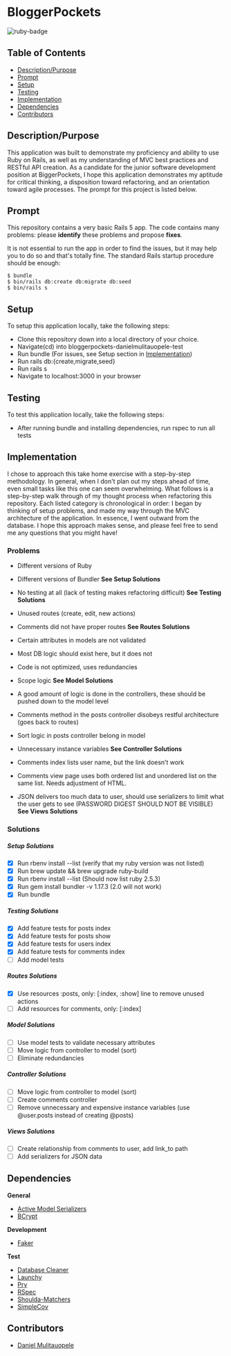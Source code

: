 # BloggerPockets
<img src="https://img.shields.io/badge/ruby%20-v2.4.1-brightgreen.svg" title="ruby-badge">

## Table of Contents

* [Description/Purpose](#descriptionpurpose)
* [Prompt](#prompt)
* [Setup](#setup)
* [Testing](#testing)
* [Implementation](#implementation)
* [Dependencies](#dependencies)
* [Contributors](#contributors)

## Description/Purpose

This application was built to demonstrate my proficiency and ability to use Ruby on Rails, as well
as my understanding of MVC best practices and RESTful API creation. As a candidate for the junior
software development position at BiggerPockets, I hope this application demonstrates my aptitude for critical thinking, a disposition toward refactoring, and an orientation toward agile processes. The prompt for this project is listed below.

## Prompt

This repository contains a very basic Rails 5 app.
The code contains many problems: please **identify** these problems and propose **fixes**.

It is not essential to run the app in order to find the issues, but it may help you to do so and that's totally fine. The standard Rails startup procedure should be enough:

````
$ bundle
$ bin/rails db:create db:migrate db:seed
$ bin/rails s
````

## Setup

To setup this application locally, take the following steps:

* Clone this repository down into a local directory of your choice.
* Navigate(cd) into bloggerpockets-danielmulitauopele-test
* Run bundle (For issues, see Setup section in [Implementation](#implementation))
* Run rails db:{create,migrate,seed}
* Run rails s
* Navigate to localhost:3000 in your browser

## Testing

To test this application locally, take the following steps:

* After running bundle and installing dependencies, run rspec to run all tests

## Implementation

I chose to approach this take home exercise with a step-by-step methodology. In general, when I don't plan out my steps ahead of time, even small tasks like this one can seem overwhelming. What follows is a step-by-step walk through of my thought process when refactoring this repository. Each listed category is chronological in order: I began by thinking of setup problems, and made my way through the MVC architecture of the application. In essence, I went outward from the database. I hope this approach makes sense, and please feel free to send me any questions that you might have!

### Problems


* Different versions of Ruby
* Different versions of Bundler
**See Setup Solutions**

* No testing at all (lack of testing makes refactoring difficult)
**See Testing Solutions**

* Unused routes (create, edit, new actions)
* Comments did not have proper routes
**See Routes Solutions**

* Certain attributes in models are not validated
* Most DB logic should exist here, but it does not
* Code is not optimized, uses redundancies
* Scope logic
**See Model Solutions**

* A good amount of logic is done in the controllers, these should be pushed down to the model level
* Comments method in the posts controller disobeys restful architecture (goes back to routes)
* Sort logic in posts controller belong in model
* Unnecessary instance variables
**See Controller Solutions**

* Comments index lists user name, but the link doesn’t work
* Comments view page uses both ordered list and unordered list on the same list. Needs adjustment of HTML.
* JSON delivers too much data to user, should use serializers to limit what the user gets to see (PASSWORD DIGEST SHOULD NOT BE VISIBLE)
**See Views Solutions**

### Solutions

##### Setup Solutions
- [X] Run rbenv install --list (verify that my ruby version was not listed)
- [X] Run brew update && brew upgrade ruby-build
- [X] Run rbenv install --list (Should now list ruby 2.5.3)
- [X] Run gem install bundler -v 1.17.3 (2.0 will not work)
- [X] Run bundle

##### Testing Solutions
- [X] Add feature tests for posts index
- [X] Add feature tests for posts show
- [X] Add feature tests for users index
- [X] Add feature tests for comments index
- [ ] Add model tests

##### Routes Solutions
- [X] Use resources :posts, only: [:index, :show] line to remove unused actions
- [ ] Add resources for comments, only: [:index]

##### Model Solutions
- [ ] Use model tests to validate necessary attributes
- [ ] Move logic from controller to model (sort)
- [ ] Eliminate redundancies

##### Controller Solutions
- [ ] Move logic from controller to model (sort)
- [ ] Create comments controller
- [ ] Remove unnecessary and expensive instance variables (use @user.posts instead of creating @posts)

##### Views Solutions
- [ ] Create relationship from comments to user, add link_to path
- [ ] Add serializers for JSON data

## Dependencies

**General**

* [Active Model Serializers](https://github.com/rails-api/active_model_serializers)
* [BCrypt](https://github.com/codahale/bcrypt-ruby)

**Development**

* [Faker](https://github.com/stympy/faker)

**Test**

* [Database Cleaner](https://github.com/DatabaseCleaner/database_cleaner)
* [Launchy](https://github.com/copiousfreetime/launchy)
* [Pry](https://github.com/pry/pry)
* [RSpec](https://github.com/rspec/rspec)
* [Shoulda-Matchers](https://github.com/thoughtbot/shoulda-matchers)
* [SimpleCov](https://github.com/colszowka/simplecov)

## Contributors

* [Daniel Mulitauopele](https://github.com/DanielMulitauopele)
